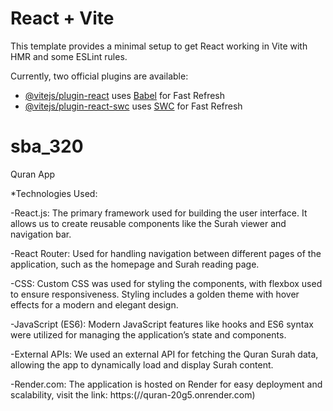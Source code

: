 # React + Vite

This template provides a minimal setup to get React working in Vite with HMR and some ESLint rules.

Currently, two official plugins are available:

- [@vitejs/plugin-react](https://github.com/vitejs/vite-plugin-react/blob/main/packages/plugin-react/README.md) uses [Babel](https://babeljs.io/) for Fast Refresh
- [@vitejs/plugin-react-swc](https://github.com/vitejs/vite-plugin-react-swc) uses [SWC](https://swc.rs/) for Fast Refresh
# sba_320
Quran App

*Technologies Used:

-React.js: The primary framework used for building the user interface. It allows us to create reusable components like the Surah viewer and navigation bar.

-React Router: Used for handling navigation between different pages of the application, such as the homepage and Surah reading page.

-CSS: Custom CSS was used for styling the components, with flexbox used to ensure responsiveness. Styling includes a golden theme with hover effects for a modern and elegant design.

-JavaScript (ES6): Modern JavaScript features like hooks and ES6 syntax were utilized for managing the application’s state and components.

-External APIs: We used an external API for fetching the Quran Surah data, allowing the app to dynamically load and display Surah content.

-Render.com: The application is hosted on Render for easy deployment and scalability,
visit the link: https:(//quran-20g5.onrender.com)
